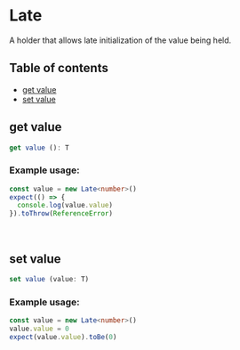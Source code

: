 # Late
A holder that allows late initialization of the value being held.

## Table of contents
- [get value](https://github.com/ii887522/hydro/blob/master/docs/any/Late.md#get-value)
- [set value](https://github.com/ii887522/hydro/blob/master/docs/any/Late.md#set-value)

## **get value**
```ts
get value (): T
```

### **Example usage:**
```ts
const value = new Late<number>()
expect(() => {
  console.log(value.value)
}).toThrow(ReferenceError)
```
<br />

## **set value**
```ts
set value (value: T)
```

### **Example usage:**
```ts
const value = new Late<number>()
value.value = 0
expect(value.value).toBe(0)
```
<br />
